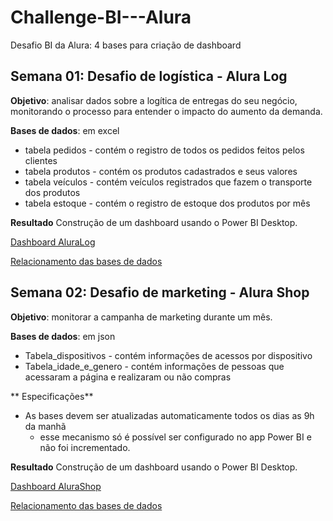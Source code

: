 # Challenge-BI---Alura


Desafio BI da Alura: 4 bases para criação de dashboard


## Semana 01: Desafio de logística - Alura Log


**Objetivo**: analisar dados sobre a logítica de entregas do seu negócio, monitorando o processo para entender o impacto do aumento da demanda.

**Bases de dados**: em excel
 - tabela pedidos - contém o registro de todos os pedidos feitos pelos clientes
 - tabela produtos - contém os produtos cadastrados e seus
   valores   
 - tabela veículos - contém veículos registrados que fazem o
   transporte dos produtos
 - tabela estoque - contém o registro de estoque dos produtos por mês

**Resultado**
Construção de um dashboard usando o Power BI Desktop.

[Dashboard AluraLog](https://drive.google.com/file/d/1ocx4CmNklKf3RJCPKK0sqWz2Kt_RtZ9F/view?usp=sharing)

[Relacionamento das bases de dados](https://drive.google.com/file/d/1r4Hkie4lV3ADugjizPeKUczWtz8ZG6H4/view?usp=sharing)

## Semana 02: Desafio de marketing - Alura Shop

**Objetivo**: monitorar a campanha de marketing durante um mês.

**Bases de dados**: em json

 - Tabela_dispositivos - contém informações de acessos por dispositivo
 - Tabela_idade_e_genero - contém informações de pessoas que acessaram a página e realizaram ou não compras

** Especificações**

 - As bases devem ser atualizadas automaticamente todos os dias as 9h da manhã
	 - esse mecanismo só é possível ser configurado no app Power BI e não foi incrementado.

**Resultado**
Construção de um dashboard usando o Power BI Desktop.

[Dashboard AluraShop](https://drive.google.com/file/d/1sToSajvtd_Q7ebbYn2A0P854ouNxWaUs/view?usp=sharing)

[Relacionamento das bases de dados](https://drive.google.com/file/d/1sWiwGML_h125JyXDyv3TgVIz9OsKqNUE/view?usp=sharing)


<!--stackedit_data:
eyJoaXN0b3J5IjpbMjA4NjA4MzExMiwtMTI5NTYxOTkyOV19
-->